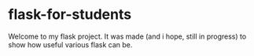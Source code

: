 # flask-for-students
Welcome to my flask project.
It was made (and i hope, still in progress) to show how useful various flask can be.
